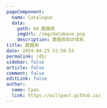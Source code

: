 ```yaml
---
pageComponent:
  name: Catalogue
  data:
    path: 04.数据库
    imgUrl: /img/database.png
    description: 数据库知识体系
title: 数据库
date: 2024-04-25 21:50:53
permalink: /db/
sidebar: false
article: false
comment: false
editLink: false
author:
  name: Cyan
  link: https://willpast.github.io/
---
```

